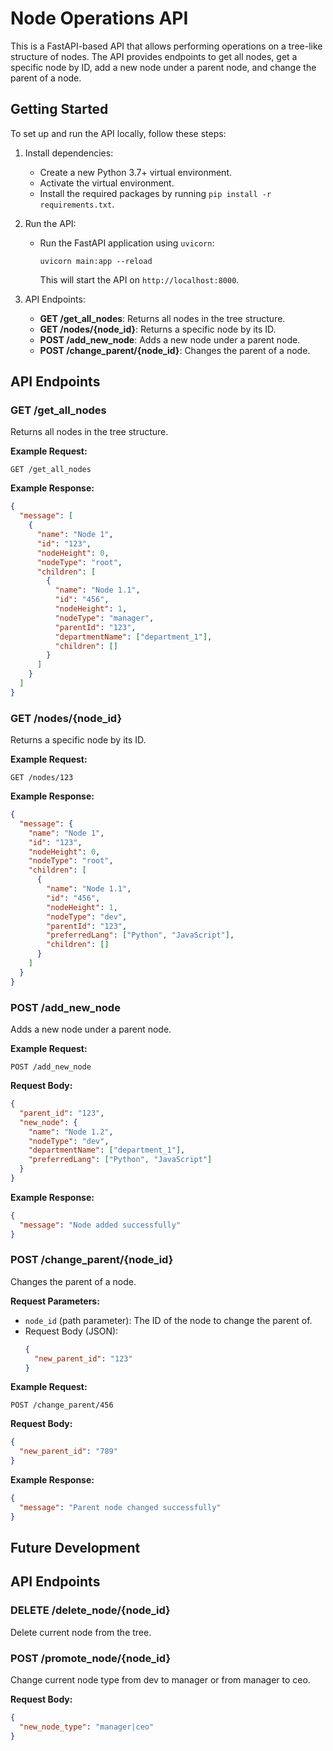 # Node Operations API

This is a FastAPI-based API that allows performing operations on a tree-like structure of nodes. The API provides endpoints to get all nodes, get a specific node by ID, add a new node under a parent node, and change the parent of a node.

## Getting Started

To set up and run the API locally, follow these steps:

1. Install dependencies:
   - Create a new Python 3.7+ virtual environment.
   - Activate the virtual environment.
   - Install the required packages by running `pip install -r requirements.txt`.

2. Run the API:
   - Run the FastAPI application using `uvicorn`:
     ```
     uvicorn main:app --reload
     ```
     This will start the API on `http://localhost:8000`.

3. API Endpoints:
   - **GET /get_all_nodes**: Returns all nodes in the tree structure.
   - **GET /nodes/{node_id}**: Returns a specific node by its ID.
   - **POST /add_new_node**: Adds a new node under a parent node.
   - **POST /change_parent/{node_id}**: Changes the parent of a node.

## API Endpoints

### GET /get_all_nodes

Returns all nodes in the tree structure.

**Example Request:**
```
GET /get_all_nodes
```

**Example Response:**
```json
{
  "message": [
    {
      "name": "Node 1",
      "id": "123",
      "nodeHeight": 0,
      "nodeType": "root",
      "children": [
        {
          "name": "Node 1.1",
          "id": "456",
          "nodeHeight": 1,
          "nodeType": "manager",
          "parentId": "123",
          "departmentName": ["department_1"],
          "children": []
        }
      ]
    }
  ]
}
```

### GET /nodes/{node_id}

Returns a specific node by its ID.

**Example Request:**
```
GET /nodes/123
```

**Example Response:**
```json
{
  "message": {
    "name": "Node 1",
    "id": "123",
    "nodeHeight": 0,
    "nodeType": "root",
    "children": [
      {
        "name": "Node 1.1",
        "id": "456",
        "nodeHeight": 1,
        "nodeType": "dev",
        "parentId": "123",
        "preferredLang": ["Python", "JavaScript"],
        "children": []
      }
    ]
  }
}
```

### POST /add_new_node

Adds a new node under a parent node.

**Example Request:**
```
POST /add_new_node
```
**Request Body:**
```json
{
  "parent_id": "123",
  "new_node": {
    "name": "Node 1.2",
    "nodeType": "dev",
    "departmentName": ["department_1"],
    "preferredLang": ["Python", "JavaScript"]
  }
}
```

**Example Response:**
```json
{
  "message": "Node added successfully"
}
```

### POST /change_parent/{node_id}

Changes the parent of a node.

**Request Parameters:**
- `node_id` (path parameter): The ID of the node to change the parent of.
- Request Body (JSON):
  ```json
  {
    "new_parent_id": "123"
  }
  ```

**Example Request:**
```
POST /change_parent/456
```
**Request Body:**
```json
{
  "new_parent_id": "789"
}
```

**Example Response:**
```json
{
  "message": "Parent node changed successfully"
}
```

## Future Development

## API Endpoints

### DELETE /delete_node/{node_id}

Delete current node from the tree.

### POST /promote_node/{node_id}

Change current node type from dev to manager or from manager to ceo.

**Request Body:**
```json
{
  "new_node_type": "manager|ceo"
}
```